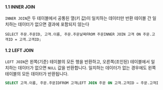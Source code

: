#### 1.1 INNER JOIN

`INNER JOIN`은 두 테이블에서 공통된 열(키 값)이 일치하는 데이터만 반환
테이블 간 일치하는 데이터가 없으면 결과에 포함되지 않는다

```
SELECT 주문.주문ID, 고객.이름, 주문.주문날짜FROM 주문INNER JOIN 고객 ON 주문.고객ID = 고객.고객ID;
```

#### 1.2 LEFT JOIN

`LEFT JOIN`은 왼쪽(기준) 테이블의 모든 행을 반환하고, 오른쪽(조인된) 테이블에서 일치하는 데이터가 없으면 `NULL` 값을 반환합니다. 일치하는 데이터가 없는 경우에도 왼쪽 테이블의 모든 데이터가 반환됩니다.

```sql
SELECT 고객.이름, 주문.주문IDFROM 고객LEFT JOIN 주문 ON 고객.고객ID = 주문.고객ID;
```